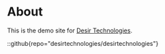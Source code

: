 # About

This is the demo site for [Desir Technologies](https://github.com/desirtechnologies/desirtechnologies).

::github{repo="desirtechnologies/desirtechnologies"}
